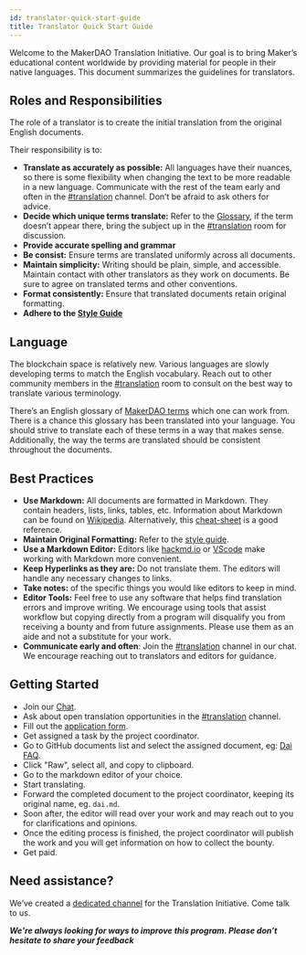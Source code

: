 ```yaml
---
id: translator-quick-start-guide
title: Translator Quick Start Guide
---
```


Welcome to the MakerDAO Translation Initiative. Our goal is to bring Maker’s educational content worldwide by providing material for people in their native languages. This document summarizes the guidelines for translators.

## Roles and Responsibilities

The role of a translator is to create the initial translation from the original English documents.

Their responsibility is to:

- **Translate as accurately as possible:** All languages have their nuances, so there is some flexibility when changing the text to be more readable in a new language. Communicate with the rest of the team early and often in the [#translation](https://chat.makerdao.com/channel/translation) channel. Don’t be afraid to ask others for advice.
- **Decide which unique terms translate:** Refer to the [Glossary](../faqs/glossary.md), if the term doesn’t appear there, bring the subject up in the [#translation](https://chat.makerdao.com/channel/translation) room for discussion.
- **Provide accurate spelling and grammar**
- **Be consist:** Ensure terms are translated uniformly across all documents.
- **Maintain simplicity:** Writing should be plain, simple, and accessible. Maintain contact with other translators as they work on documents. Be sure to agree on translated terms and other conventions.
- **Format consistently:** Ensure that translated documents retain original formatting.
- **Adhere to the [Style Guide](../contributing/style-guide.md)**

## Language

The blockchain space is relatively new. Various languages are slowly developing terms to match the English vocabulary. Reach out to other community members in the [#translation](https://chat.makerdao.com/channel/translation) room to consult on the best way to translate various terminology.

There’s an English glossary of [MakerDAO terms](../faqs/glossary.md) which one can work from. There is a chance this glossary has been translated into your language. You should strive to translate each of these terms in a way that makes sense. Additionally, the way the terms are translated should be consistent throughout the documents.

## Best Practices

- **Use Markdown:** All documents are formatted in Markdown. They contain headers, lists, links, tables, etc. Information about Markdown can be found on [Wikipedia](https://en.wikipedia.org/wiki/Markdown). Alternatively, this [cheat-sheet](https://github.com/adam-p/markdown-here/wiki/Markdown-Cheatsheet) is a good reference.
- **Maintain Original Formatting:** Refer to the [style guide](../contributing/style-guide.md).
- **Use a Markdown Editor:** Editors like [hackmd.io](https://hackmd.io/) or [VScode](https://code.visualstudio.com/) make working with Markdown more convenient.
- **Keep Hyperlinks as they are:** Do not translate them. The editors will handle any necessary changes to links.
- **Take notes:** of the specific things you would like editors to keep in mind.
- **Editor Tools:** Feel free to use any software that helps find translation errors and improve writing. We encourage using tools that assist workflow but copying directly from a program will disqualify you from receiving a bounty and from future assignments. Please use them as an aide and not a substitute for your work.
- **Communicate early and often**: Join the [#translation](https://chat.makerdao.com/channel/translation) channel in our chat. We encourage reaching out to translators and editors for guidance.

## Getting Started

- Join our [Chat](https://chat.makerdao.com).
- Ask about open translation opportunities in the [#translation](https://chat.makerdao.com/channel/translation) channel.
- Fill out the [application form](https://airtable.com/shr415iT3e8S8nuzS).
- Get assigned a task by the project coordinator.
- Go to GitHub documents list and select the assigned document, eg: [Dai FAQ](../faqs/dai.md).
- Click "Raw", select all, and copy to clipboard.
- Go to the markdown editor of your choice.
- Start translating.
- Forward the completed document to the project coordinator, keeping its original name, eg. `dai.md`.
- Soon after, the editor will read over your work and may reach out to you for clarifications and opinions.
- Once the editing process is finished, the project coordinator will publish the work and you will get information on how to collect the bounty.
- Get paid.

## Need assistance?

We’ve created a [dedicated channel](https://chat.makerdao.com/channel/translation) for the Translation Initiative. Come talk to us.

**_We're always looking for ways to improve this program. Please don’t hesitate to share your feedback_**
